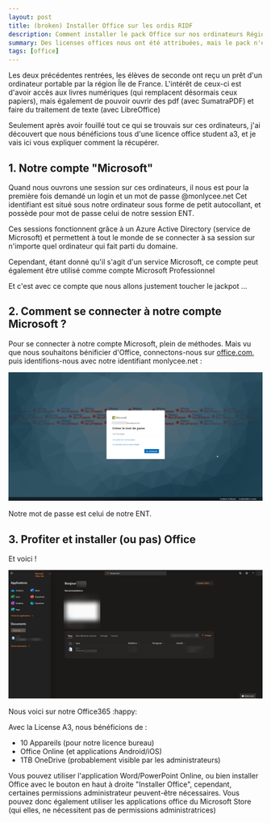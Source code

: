 ```yaml
---
layout: post
title: (broken) Installer Office sur les ordis RIDF
description: Comment installer le pack Office sur nos ordinateurs Région Île de France ?
summary: Des licenses offices nous ont été attribuées, mais le pack n'est pas installé par défaut ...
tags: [office]
---
```


Les deux précédentes rentrées, les élèves de seconde ont reçu un prêt d'un ordinateur portable par la région Île de France.
L'intérêt de ceux-ci est d'avoir accès aux livres numériques (qui remplacent désormais ceux papiers), mais également de pouvoir ouvrir des pdf (avec SumatraPDF)  et faire du traitement de texte (avec LibreOffice)

Seulement après avoir fouillé tout ce qui se trouvais sur ces ordinateurs, j'ai découvert que nous bénéficions tous d'une licence office student a3, et je vais ici vous expliquer comment la récupérer.

## 1. Notre compte "Microsoft"

Quand nous ouvrons une session sur ces ordinateurs, il nous est pour la première fois demandé un login et un mot de passe @monlycee.net
Cet identifiant est situé sous notre ordinateur sous forme de petit autocollant, et possède pour mot de passe celui de notre session ENT.

Ces sessions fonctionnent grâce à un Azure Active Directory (service de Microsoft) et permettent à tout le monde de se connecter à sa session sur n'importe quel ordinateur qui fait parti du domaine.

Cependant, étant donné qu'il s'agit d'un service Microsoft, ce compte peut également être utilisé comme compte Microsoft Professionnel

Et c'est avec ce compte que nous allons justement toucher le jackpot ...

## 2. Comment se connecter à notre compte Microsoft ?

Pour se connecter à notre compte Microsoft, plein de méthodes. Mais vu que nous souhaitons bénificier d'Office, connectons-nous sur [office.com](https://office.com), puis identifions-nous avec notre identifiant monlycee.net :

![loginoffice](../img/loginoffice.png)

Notre mot de passe est celui de notre ENT.

## 3. Profiter et installer (ou pas) Office

Et voici !

![officehomepage](../img/officehomepage.png)

Nous voici sur notre Office365 :happy: 

Avec la License A3, nous bénéficions de :

* 10 Appareils (pour notre licence bureau)
* Office Online (et applications Android/iOS)
* 1TB OneDrive (probablement visible par les administrateurs)

Vous pouvez utiliser l'application Word/PowerPoint Online, ou bien installer Office avec le bouton en haut à droite "Installer Office", cependant, certaines permissions administrateur peuvent-être nécessaires.
Vous pouvez donc également utiliser les applications office du Microsoft Store (qui elles, ne nécessitent pas de permissions administratrices)
